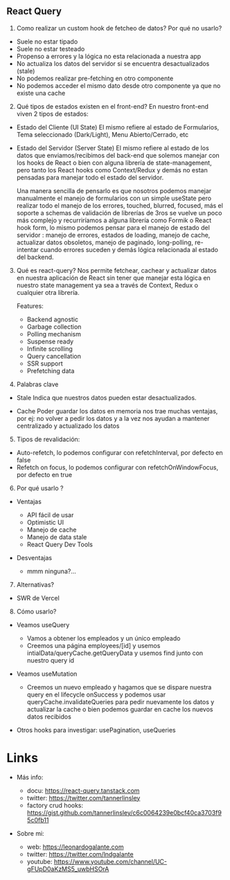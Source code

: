 ## React Query

1. Como realizar un custom hook de fetcheo de datos? Por qué no usarlo?

- Suele no estar tipado
- Suele no estar testeado
- Propenso a errores y la lógica no esta relacionada a nuestra app
- No actualiza los datos del servidor si se encuentra desactualizados (stale)
- No podemos realizar pre-fetching en otro componente
- No podemos acceder el mismo dato desde otro componente ya que no existe una cache

2. Qué tipos de estados existen en el front-end?
   En nuestro front-end viven 2 tipos de estados:

- Estado del Cliente (UI State)
  El mismo refiere al estado de Formularios, Tema seleccionado (Dark/Light), Menu Abierto/Cerrado, etc

- Estado del Servidor (Server State)
  El mismo refiere al estado de los datos que enviamos/recibimos del back-end que solemos manejar con los hooks de React o bien con alguna librería de state-management, pero tanto los React hooks como Context/Redux y demás no estan pensadas para manejar todo el estado del servidor.

  Una manera sencilla de pensarlo es que nosotros podemos manejar manualmente el manejo de formularios con un simple useState pero realizar todo el manejo de los errores, touched, blurred, focused, más el soporte a schemas de validación de librerías de 3ros se vuelve un poco más complejo y recurriríamos a alguna librería como Formik o React hook form, lo mismo podemos pensar para el manejo de estado del servidor : manejo de errores, estados de loading, manejo de cache, actualizar datos obsoletos, manejo de paginado, long-polling, re-intentar cuando errores suceden y demás lógica relacionada al estado del backend.

3. Qué es react-query?
   Nos permite fetchear, cachear y actualizar datos en nuestra aplicación de React sin tener que manejar esta lógica en nuestro state management ya sea a través de Context, Redux o cualquier otra librería.

   Features:

   - Backend agnostic
   - Garbage collection
   - Polling mechanism
   - Suspense ready
   - Infinite scrolling
   - Query cancellation
   - SSR support
   - Prefetching data

4. Palabras clave

- Stale
  Indica que nuestros datos pueden estar desactualizados.

- Cache
  Poder guardar los datos en memoria nos trae muchas ventajas, por ej: no volver a pedir los datos y a la vez nos ayudan a mantener centralizado y actualizado los datos

5. Tipos de revalidación:

- Auto-refetch, lo podemos configurar con refetchInterval, por defecto en false
- Refetch on focus, lo podemos configurar con refetchOnWindowFocus, por defecto en true

6. Por qué usarlo ?

- Ventajas

  - API fácil de usar
  - Optimistic UI
  - Manejo de cache
  - Manejo de data stale
  - React Query Dev Tools

- Desventajas
  - mmm ninguna?...

7. Alternativas?

- SWR de Vercel

8. Cómo usarlo?

- Veamos useQuery

  - Vamos a obtener los empleados y un único empleado
  - Creemos una página employees/[id] y usemos intialData/queryCache.getQueryData y usemos find junto con nuestro query id

- Veamos useMutation

  - Creemos un nuevo empleado y hagamos que se dispare nuestra query en el lifecycle onSuccess y podemos usar queryCache.invalidateQueries para pedir nuevamente los datos y actualizar la cache o bien podemos guardar en cache los nuevos datos recibidos

- Otros hooks para investigar: usePagination, useQueries

# Links

- Más info:

  - docu: https://react-query.tanstack.com
  - twitter: https://twitter.com/tannerlinsley
  - factory crud hooks: https://gist.github.com/tannerlinsley/c6c0064239e0bcf40ca3703f95c0fb11

- Sobre mi:
  - web: https://leonardogalante.com
  - twitter: https://twitter.com/lndgalante
  - youtube: https://www.youtube.com/channel/UC-gFUpD0aKzMS5_uwbHSOrA
